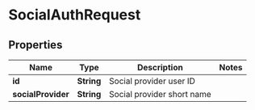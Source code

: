 # SocialAuthRequest

## Properties
Name | Type | Description | Notes
------------ | ------------- | ------------- | -------------
**id** | **String** | Social provider user ID | 
**socialProvider** | **String** | Social provider short name | 
